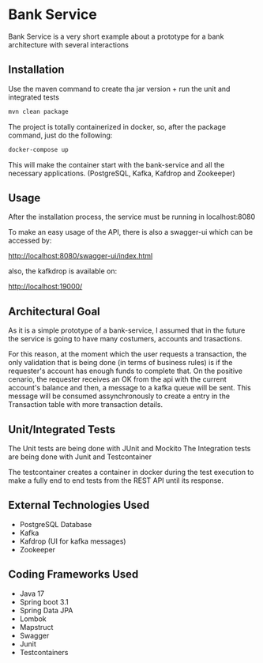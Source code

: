 # Bank Service

Bank Service is a very short example about a prototype for a bank architecture with several interactions

## Installation

Use the maven command to create tha jar version + run the unit and integrated tests

```bash
mvn clean package
```
The project is totally containerized in docker, so, after the package command, just do the following:

```bash
docker-compose up
```
This will make the container start with the bank-service and all the necessary applications. (PostgreSQL, Kafka, Kafdrop and Zookeeper)

## Usage

After the installation process, the service must be running in localhost:8080

To make an easy usage of the API, there is also a swagger-ui which can be accessed by:

[http://localhost:8080/swagger-ui/index.html](http://localhost:8080/swagger-ui/index.html)

also, the kafkdrop is available on:

[http://localhost:19000/](http://localhost:19000/)


## Architectural Goal

As it is a simple prototype of a bank-service, I assumed that in the future the service is going to have many costumers, accounts and trasactions.

For this reason, at the moment which the user requests a transaction, the only validation that is being done (in terms of business rules) is if the requester's account has enough funds to complete that. On the positive cenario, the requester receives an OK from the api with the current account's balance and then, a message to a kafka queue will be sent. This message will be consumed assynchronously to create a entry in the Transaction table with more transaction details.

## Unit/Integrated Tests
The Unit tests are being done with JUnit and Mockito
The Integration tests are being done with Junit and Testcontainer

The testcontainer creates a container in docker during the test execution to make a fully end to end tests from the REST API until its response.

## External Technologies Used

* PostgreSQL Database
* Kafka
* Kafdrop (UI for kafka messages)
* Zookeeper


## Coding Frameworks Used

* Java 17
* Spring boot 3.1
* Spring Data JPA
* Lombok
* Mapstruct
* Swagger
* Junit
* Testcontainers
